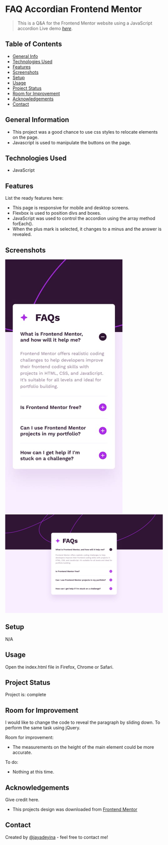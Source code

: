 # FAQ Accordian Frontend Mentor
> This is a Q&A for the Frontend Mentor website using a JavaScript accordion
> Live demo [_here_](https://www.example.com). <!-- Add github Pages link here -->

## Table of Contents
* [General Info](#general-information)
* [Technologies Used](#technologies-used)
* [Features](#features)
* [Screenshots](#screenshots)
* [Setup](#setup)
* [Usage](#usage)
* [Project Status](#project-status)
* [Room for Improvement](#room-for-improvement)
* [Acknowledgements](#acknowledgements)
* [Contact](#contact)
<!-- * [License](#license) -->


## General Information
- This project was a good chance to use css styles to relocate elements on the page.
- Javascript is used to manipulate the buttons on the page.
<!-- You don't have to answer all the questions - just the ones relevant to your project. -->


## Technologies Used
- JavaScript



## Features
List the ready features here:
- This page is responsive for mobile and desktop screens.
- Flexbox is used to position divs and boxes.
- JavaScript was used to control the accordion using the array method forEach().
- When the plus mark is selected, it changes to a minus and the answer is revealed.


## Screenshots
![Mobile screenshot](./img/mobile-design.jpg)
![Desktop screenshot](./img/desktop-design.jpg)
<!-- If you have screenshots you'd like to share, include them here. -->


## Setup
N/A


## Usage
Open the index.html file in Firefox, Chrome or Safari.


## Project Status
Project is: complete


## Room for Improvement
I would like to change the code to reveal the paragraph by sliding down. 
To perform the same task using jQuery.

Room for improvement:
- The measurements on the height of the main element could be more accurate.

To do:
- Nothing at this time.


## Acknowledgements
Give credit here.
- This projects design was downloaded from [Frontend Mentor](https://www.frontendmentor.io/home)


## Contact
Created by [@jayadeyina](https://jayadeyina.com/) - feel free to contact me!

